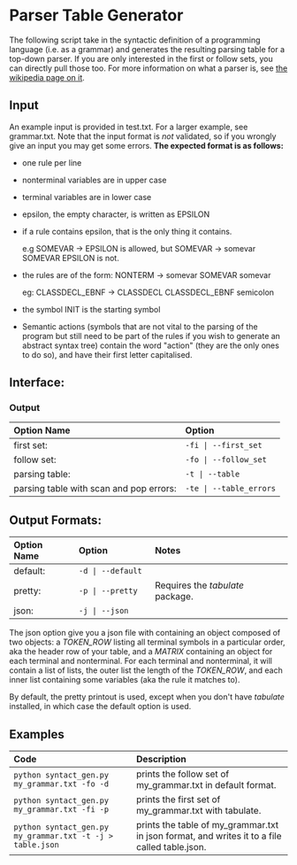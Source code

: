 # Parser Table Generator
The following script take in the syntactic definition of a programming language (i.e. as a grammar) and generates the resulting parsing table for a top-down parser. If you are only interested in the first or follow sets, you can directly pull those too. For more information on what a parser is, see [the wikipedia page on it](https://en.wikipedia.org/wiki/Parsing).
## Input
An example input is provided in test.txt. For a larger example, see grammar.txt. Note that the input format is *not* validated, so if you wrongly give an input you may get some errors.
**The expected format is as follows:**
* one rule per line
* nonterminal variables are in upper case
* terminal variables are in lower case
* epsilon, the empty character, is written as EPSILON
* if a rule contains epsilon, that is the only thing it contains.

  e.g SOMEVAR -> EPSILON is allowed, but SOMEVAR -> somevar SOMEVAR EPSILON is not.
* the rules are of the form:  NONTERM -> somevar SOMEVAR somevar


  eg:                         CLASSDECL\_EBNF -> CLASSDECL CLASSDECL\_EBNF semicolon
* the symbol INIT is the starting symbol
* Semantic actions (symbols that are not vital to the parsing of the program but still need to be part of the rules if you wish to generate an abstract syntax tree) contain the word "action" (they are the only ones to do so), and have their first letter capitalised.

## Interface:
### Output
| Option Name   | Option               |
|:--------------|:---------------------|
| first set:    | `-fi \| --first_set` |
| follow set:   | `-fo \| --follow_set`|
| parsing table:| `-t \| --table`      |
|parsing table with scan and pop errors: | `-te \| --table_errors` |

## Output Formats:
| Option Name | Option |  Notes  |
|:------------|:-------|:--------|
| default:    | `-d \| --default `| |
| pretty:     |`-p \| --pretty`   | Requires the *tabulate* package. |
| json:       |`-j \| --json`       | |

The json option give you a json file with containing an object composed of two objects: a *TOKEN_ROW* listing all terminal symbols in a particular order, aka the header row of your table, and a *MATRIX* containing an object for each terminal and nonterminal. For each terminal and nonterminal, it will contain a list of lists, the outer list the length of the *TOKEN_ROW*, and each inner list containing some variables (aka the rule it matches to).

By default, the pretty printout is used, except when you don't have *tabulate* installed, in which case the default option is used.

## Examples
| Code | Description |
|:---- |:------------|
| `python syntact_gen.py my_grammar.txt -fo -d` | prints the follow set of my\_grammar.txt in default format. |
|`python syntact_gen.py my_grammar.txt -fi -p` | prints the first set of my\_grammar.txt with tabulate. |
| `python syntact_gen.py my_grammar.txt -t -j > table.json` | prints the table of my\_grammar.txt in json format, and writes it to a file called table.json. |
